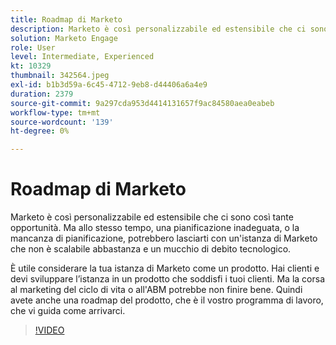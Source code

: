```yaml
---
title: Roadmap di Marketo
description: Marketo è così personalizzabile ed estensibile che ci sono così tante opportunità. Ma allo stesso tempo, una pianificazione inadeguata, o la mancanza di pianificazione, potrebbe lasciare con ... (Le descrizioni devono essere comprese tra 60 e 160 caratteri)
solution: Marketo Engage
role: User
level: Intermediate, Experienced
kt: 10329
thumbnail: 342564.jpeg
exl-id: b1b3d59a-6c45-4712-9eb8-d44406a6a4e9
duration: 2379
source-git-commit: 9a297cda953d4414131657f9ac84580aea0eabeb
workflow-type: tm+mt
source-wordcount: '139'
ht-degree: 0%

---
```


# Roadmap di Marketo

Marketo è così personalizzabile ed estensibile che ci sono così tante opportunità. Ma allo stesso tempo, una pianificazione inadeguata, o la mancanza di pianificazione, potrebbero lasciarti con un&#39;istanza di Marketo che non è scalabile abbastanza e un mucchio di debito tecnologico.

È utile considerare la tua istanza di Marketo come un prodotto. Hai clienti e devi sviluppare l’istanza in un prodotto che soddisfi i tuoi clienti. Ma la corsa al marketing del ciclo di vita o all&#39;ABM potrebbe non finire bene. Quindi avete anche una roadmap del prodotto, che è il vostro programma di lavoro, che vi guida come arrivarci.

>[!VIDEO](https://video.tv.adobe.com/v/342564/?quality=12&learn=on)
